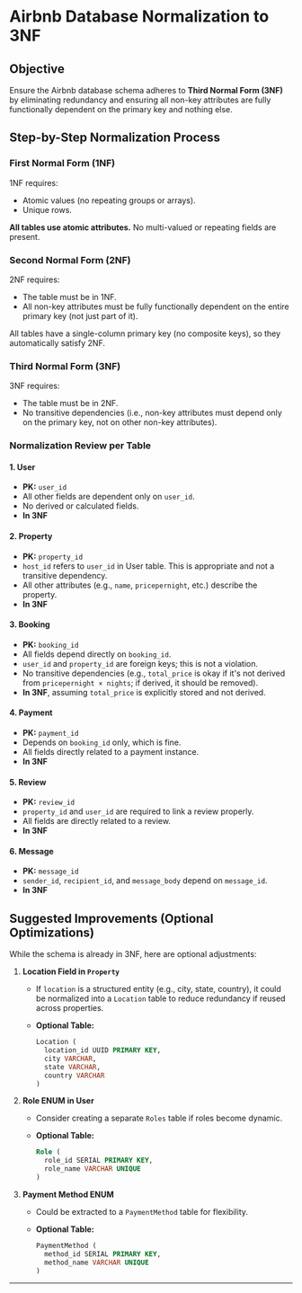 
# Airbnb Database Normalization to 3NF

## Objective

Ensure the Airbnb database schema adheres to **Third Normal Form (3NF)** by eliminating redundancy and ensuring all non-key attributes are fully functionally dependent on the primary key and nothing else.


## Step-by-Step Normalization Process

### **First Normal Form (1NF)**

1NF requires:

* Atomic values (no repeating groups or arrays).
* Unique rows.

**All tables use atomic attributes.** No multi-valued or repeating fields are present.


### **Second Normal Form (2NF)**

2NF requires:

* The table must be in 1NF.
* All non-key attributes must be fully functionally dependent on the entire primary key (not just part of it).

All tables have a single-column primary key (no composite keys), so they automatically satisfy 2NF.


### **Third Normal Form (3NF)**

3NF requires:

* The table must be in 2NF.
* No transitive dependencies (i.e., non-key attributes must depend only on the primary key, not on other non-key attributes).

### Normalization Review per Table

#### **1. User**

* **PK:** `user_id`
* All other fields are dependent only on `user_id`.
* No derived or calculated fields.
* **In 3NF**

#### **2. Property**

* **PK:** `property_id`
* `host_id` refers to `user_id` in User table. This is appropriate and not a transitive dependency.
* All other attributes (e.g., `name`, `pricepernight`, etc.) describe the property.
* **In 3NF**

#### **3. Booking**

* **PK:** `booking_id`
* All fields depend directly on `booking_id`.
* `user_id` and `property_id` are foreign keys; this is not a violation.
* No transitive dependencies (e.g., `total_price` is okay if it's not derived from `pricepernight × nights`; if derived, it should be removed).
* **In 3NF**, assuming `total_price` is explicitly stored and not derived.

#### **4. Payment**

* **PK:** `payment_id`
* Depends on `booking_id` only, which is fine.
* All fields directly related to a payment instance.
* **In 3NF**

#### **5. Review**

* **PK:** `review_id`
* `property_id` and `user_id` are required to link a review properly.
* All fields are directly related to a review.
* **In 3NF**

#### **6. Message**

* **PK:** `message_id`
* `sender_id`, `recipient_id`, and `message_body` depend on `message_id`.
* **In 3NF**


## Suggested Improvements (Optional Optimizations)

While the schema is already in 3NF, here are optional adjustments:

1. **Location Field in `Property`**

   * If `location` is a structured entity (e.g., city, state, country), it could be normalized into a `Location` table to reduce redundancy if reused across properties.
   * **Optional Table:**

     ```sql
     Location (
       location_id UUID PRIMARY KEY,
       city VARCHAR,
       state VARCHAR,
       country VARCHAR
     )
     ```

2. **Role ENUM in User**

   * Consider creating a separate `Roles` table if roles become dynamic.
   * **Optional Table:**

     ```sql
     Role (
       role_id SERIAL PRIMARY KEY,
       role_name VARCHAR UNIQUE
     )
     ```

3. **Payment Method ENUM**

   * Could be extracted to a `PaymentMethod` table for flexibility.
   * **Optional Table:**

     ```sql
     PaymentMethod (
       method_id SERIAL PRIMARY KEY,
       method_name VARCHAR UNIQUE
     )
     ```

---
